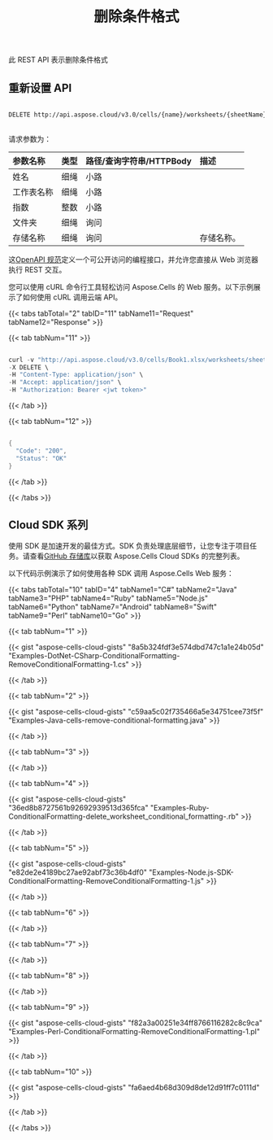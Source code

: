 ﻿---
title: 删除条件格式
type: docs
url: /zh/conditional-formattings/delete/
aliases: [/remove-conditional-formatting/]
keywords: REST API, spreadsheets, excel, delete cell area from condition formattin
description: Cells.Cloud API 用于 Excel 操作：从条件格式中删除单元格区域
weight: 60
kwords: Excel、Office 云、REST API、电子表格、PDF、CSV、Json、Markdown、删除条件格式
---
此 REST API 表示删除条件格式
 
## 重新设置 API
 
```bash
 
DELETE http://api.aspose.cloud/v3.0/cells/{name}/worksheets/{sheetName}/conditionalFormattings/{index}
 
```
请求参数为：
 
|参数名称|类型|路径/查询字符串/HTTPBody|描述|
|:- |:- |:- |:- |
|姓名|细绳|小路||
|工作表名称|细绳|小路||
|指数|整数|小路||
|文件夹|细绳|询问||
|存储名称|细绳|询问|存储名称。|
 
这[OpenAPI 规范](https://apireference.aspose.cloud/cells/#/ConditionalFormattings/DeleteWorksheetConditionalFormatting)定义一个可公开访问的编程接口，并允许您直接从 Web 浏览器执行 REST 交互。
 
您可以使用 cURL 命令行工具轻松访问 Aspose.Cells 的 Web 服务。以下示例展示了如何使用 cURL 调用云端 API。


{{< tabs tabTotal="2" tabID="11" tabName11="Request" tabName12="Response" >}}

{{< tab tabNum="11" >}}

```java

curl -v "http://api.aspose.cloud/v3.0/cells/Book1.xlsx/worksheets/sheet1/conditionalFormattings/0" \
-X DELETE \
-H "Content-Type: application/json" \
-H "Accept: application/json" \
-H "Authorization: Bearer <jwt token>"

```

{{< /tab >}}

{{< tab tabNum="12" >}}

```java

{
  "Code": "200",
  "Status": "OK"
}

```

{{< /tab >}}

{{< /tabs >}}
 
## Cloud SDK 系列
 
使用 SDK 是加速开发的最佳方式。SDK 负责处理底层细节，让您专注于项目任务。请查看[GitHub 存储库](https://github.com/aspose-cells-cloud)以获取 Aspose.Cells Cloud SDKs 的完整列表。
 
以下代码示例演示了如何使用各种 SDK 调用 Aspose.Cells Web 服务：

{{< tabs tabTotal="10" tabID="4" tabName1="C#" tabName2="Java" tabName3="PHP" tabName4="Ruby" tabName5="Node.js" tabName6="Python" tabName7="Android" tabName8="Swift" tabName9="Perl" tabName10="Go" >}}

{{< tab tabNum="1" >}}



{{< gist "aspose-cells-cloud-gists" "8a5b324fdf3e574dbd747c1a1e24b05d" "Examples-DotNet-CSharp-ConditionalFormatting-RemoveConditionalFormatting-1.cs" >}}

{{< /tab >}}

{{< tab tabNum="2" >}}

{{< gist "aspose-cells-cloud-gists" "c59aa5c02f735466a5e34751cee73f5f" "Examples-Java-cells-remove-conditional-formatting.java" >}}

{{< /tab >}}

{{< tab tabNum="3" >}}



{{< /tab >}}

{{< tab tabNum="4" >}}

{{< gist "aspose-cells-cloud-gists" "36ed8b8727561b92692939513d365fca" "Examples-Ruby-ConditionalFormatting-delete_worksheet_conditional_formatting-.rb" >}}

{{< /tab >}}

{{< tab tabNum="5" >}}



{{< gist "aspose-cells-cloud-gists" "e82de2e4189bc27ae92abf73c36b4df0" "Examples-Node.js-SDK-ConditionalFormatting-RemoveConditionalFormatting-1.js" >}}

{{< /tab >}}

{{< tab tabNum="6" >}}



{{< /tab >}}

{{< tab tabNum="7" >}}



{{< /tab >}}

{{< tab tabNum="8" >}}



{{< /tab >}}

{{< tab tabNum="9" >}}



{{< gist "aspose-cells-cloud-gists" "f82a3a00251e34ff8766116282c8c9ca" "Examples-Perl-ConditionalFormatting-RemoveConditionalFormatting-1.pl" >}}

{{< /tab >}}

{{< tab tabNum="10" >}}

{{< gist "aspose-cells-cloud-gists" "fa6aed4b68d309d8de12d91ff7c0111d" >}}

{{< /tab >}}

{{< /tabs >}}
